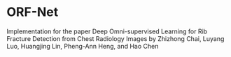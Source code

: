 # ORF-Net
Implementation for the paper Deep Omni-supervised Learning for Rib Fracture Detection from Chest Radiology Images by Zhizhong Chai, Luyang Luo, Huangjing Lin, Pheng-Ann Heng, and Hao Chen
